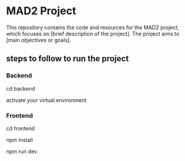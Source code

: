 # MAD2 Project

This repository contains the code and resources for the MAD2 project, which focuses on [brief description of the project]. The project aims to [main objectives or goals].

## steps to follow to run the project

### Backend

cd backend

activate your virtual environment

### Frontend

cd frontend

npm install

npm run dev

